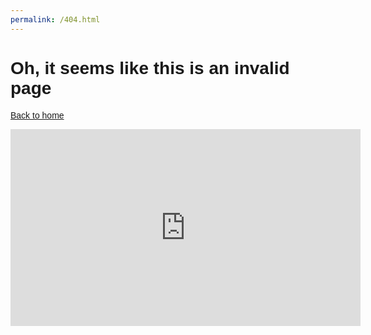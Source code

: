```yaml
---
permalink: /404.html
--- 
```

<html lang="{{ site.lang | default: "en-US" }}">
  <head>
    <meta charset="UTF-8">
    <meta name="viewport" content="width=device-width, initial-scale=1.0">
    <title>Error</title>
    </head>
  <body>
<h1 style="font-family:arial">Oh, it seems like this is an invalid page</h1>
<p style="font-family:arial"><a href="https://dynosawr.github.io">Back to home</a></p>  
<iframe width="560" height="315" src="https://www.youtube.com/embed/SdcGu3qW8QU?controls=0&autoplay=1" title="Easter egg???" frameborder="0" allow="accelerometer; autoplay; clipboard-write; encrypted-media; gyroscope; picture-in-picture" allowfullscreen></iframe>

